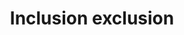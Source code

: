 ---
layout: posts_by_category
categories: inclusion-exclusion
title: Inclusion exclusion
permalink: /category/inclusion-exclusion
---